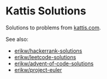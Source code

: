 # Kattis Solutions
Solutions to problems from [kattis.com](https://open.kattis.com/).

See also:
* [erikw/hackerrank-solutions](https://github.com/erikw/hackerrank-solutions/)
* [erikw/leetcode-solutions](https://github.com/erikw/leetcode-solutions/)
* [erikw/advent-of-code-solutions](https://github.com/erikw/advent-of-code-solutions/)
* [erikw/project-euler](https://github.com/erikw/project-euler)
